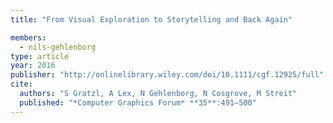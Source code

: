 ```yaml
---
title: "From Visual Exploration to Storytelling and Back Again"

members:
  - nils-gehlenborg
type: article
year: 2016
publisher: "http://onlinelibrary.wiley.com/doi/10.1111/cgf.12925/full"
cite:
  authors: "S Gratzl, A Lex, N Gehlenborg, N Cosgrove, M Streit"
  published: "*Computer Graphics Forum* **35**:491–500"
---
```

